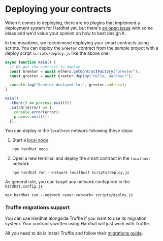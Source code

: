 # Deploying your contracts

When it comes to deploying, there are no plugins that implement
a deployment system for Hardhat yet, but there's
[an open issue](https://github.com/nomiclabs/hardhat/issues/381)
with some ideas and we'd value your opinion on how to best design it.

In the meantime, we recommend deploying your smart contracts using
scripts. You can deploy the `Greeter` contract from the sample project
with a deploy script `scripts/deploy.js` like the above one:

```js
async function main() {
  // We get the contract to deploy
  const Greeter = await ethers.getContractFactory("Greeter");
  const greeter = await Greeter.deploy("Hello, Hardhat!");

  console.log("Greeter deployed to:", greeter.address);
}

main()
  .then(() => process.exit(0))
  .catch((error) => {
    console.error(error);
    process.exit(1);
  });
```

You can deploy in the `localhost` network following these steps:

1. Start a [local node](../getting-started/#connecting-a-wallet-or-dapp-to-hardhat-network)

   `npx hardhat node`

2. Open a new terminal and deploy the smart contract in the `localhost` network

   `npx hardhat run --network localhost scripts/deploy.js`

As general rule, you can target any network configured in the `hardhat.config.js`

`npx hardhat run --network <your-network> scripts/deploy.js`

### Truffle migrations support

You can use Hardhat alongside Truffle if you want to use its migration system.
Your contracts written using Hardhat will just work with Truffle.

All you need to do is install Truffle and follow their [migrations guide](https://www.trufflesuite.com/docs/truffle/getting-started/running-migrations).
